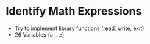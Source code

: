 # Identify Math Expressions

 - Try to implement library functions (read, write, exit)
 - 26 Variables {a .. z}

